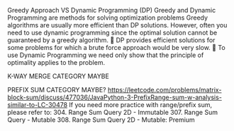 Greedy Approach VS Dynamic
Programming (DP)
Greedy and Dynamic Programming are methods for
solving optimization problems
Greedy algorithms are usually more efficient than DP
solutions.
However, often you need to use dynamic programming
since the optimal solution cannot be guaranteed by a
greedy algorithm.
 DP provides efficient solutions for some problems for
which a brute force approach would be very slow.
 To use Dynamic Programming we need only show that
the principle of optimality applies to the problem.

K-WAY MERGE CATEGORY MAYBE


PREFIX SUM CATEGORY MAYBE?
https://leetcode.com/problems/matrix-block-sum/discuss/477036/JavaPython-3-PrefixRange-sum-w-analysis-similar-to-LC-30478
If you need more practice with range/prefix sum, please refer to:
304. Range Sum Query 2D - Immutable
307. Range Sum Query - Mutable
308. Range Sum Query 2D - Mutable: Premium